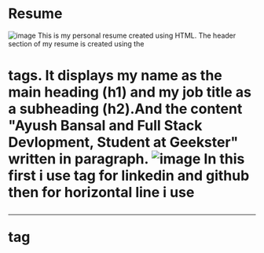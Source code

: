 # Resume
![image](https://github.com/Ayush19bansal/Resume_Assignment/assets/118842033/1a3e37f4-4eb9-4710-bacd-80ebff05ab4f)
This is my personal resume created using HTML. The header section of my resume is created using the <h1>tags. It displays my name as the main heading (h1) and my job title as a subheading (h2).And the content "Ayush Bansal and Full Stack Devlopment, Student at Geekster" written in paragraph.
![image](https://github.com/Ayush19bansal/Resume_Assignment/assets/118842033/9da4827c-81c6-4cc8-bdb7-97dcf7cb202d) 
In this first i use<a> tag for linkedin and github then for horizontal line i use <hr>tag 



